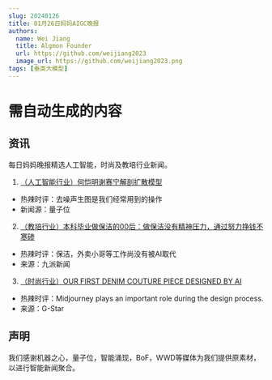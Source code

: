 ```yaml
---
slug: 20240126
title: 01月26日妈妈AIGC晚报
authors:
  name: Wei Jiang
  title: Algmon Founder
  url: https://github.com/weijiang2023
  image_url: https://github.com/weijiang2023.png
tags: [垂类大模型]
---
```


# 需自动生成的内容
## 资讯
每日妈妈晚报精选人工智能，时尚及教培行业新闻。

1. [（人工智能行业）何恺明谢赛宁解剖扩散模型](https://mp.weixin.qq.com/s/UbItlHHR98y0U2EuIr6XfA)
* 热辣时评：去噪声生图是我们经常用到的操作
* 新闻源：量子位

2. [（教培行业）本科毕业做保洁的00后：做保洁没有精神压力，通过努力挣钱不寒碜](https://new.qq.com/rain/a/20240126A06ZX900)
* 热辣时评：保洁，外卖小哥等工作尚没有被AI取代
* 来源：九派新闻

3. [（时尚行业）OUR FIRST DENIM COUTURE PIECE DESIGNED BY AI](https://www.g-star.com/en_us/stories/art/artificial-intelligence-fashion)
* 热辣时评：Midjourney plays an important role during the design process.
* 来源：G-Star

## 声明

我们感谢机器之心，量子位，智能涌现，BoF，WWD等媒体为我们提供原素材，以进行智能新闻聚合。